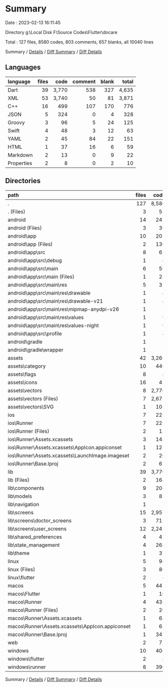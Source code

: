 # Summary

Date : 2023-02-13 16:11:45

Directory g:\\Local Disk F\\Source Codes\\Flutter\\docare

Total : 127 files,  8580 codes, 803 comments, 657 blanks, all 10040 lines

Summary / [Details](details.md) / [Diff Summary](diff.md) / [Diff Details](diff-details.md)

## Languages
| language | files | code | comment | blank | total |
| :--- | ---: | ---: | ---: | ---: | ---: |
| Dart | 39 | 3,770 | 538 | 327 | 4,635 |
| XML | 53 | 3,740 | 50 | 81 | 3,871 |
| C++ | 16 | 499 | 107 | 170 | 776 |
| JSON | 5 | 324 | 0 | 4 | 328 |
| Groovy | 3 | 96 | 5 | 24 | 125 |
| Swift | 4 | 48 | 3 | 12 | 63 |
| YAML | 2 | 45 | 84 | 22 | 151 |
| HTML | 1 | 37 | 16 | 6 | 59 |
| Markdown | 2 | 13 | 0 | 9 | 22 |
| Properties | 2 | 8 | 0 | 2 | 10 |

## Directories
| path | files | code | comment | blank | total |
| :--- | ---: | ---: | ---: | ---: | ---: |
| . | 127 | 8,580 | 803 | 657 | 10,040 |
| . (Files) | 3 | 55 | 84 | 29 | 168 |
| android | 14 | 247 | 51 | 35 | 333 |
| android (Files) | 3 | 39 | 0 | 10 | 49 |
| android\\app | 10 | 203 | 51 | 24 | 278 |
| android\\app (Files) | 2 | 136 | 5 | 15 | 156 |
| android\\app\\src | 8 | 67 | 46 | 9 | 122 |
| android\\app\\src\\debug | 1 | 4 | 4 | 1 | 9 |
| android\\app\\src\\main | 6 | 59 | 38 | 7 | 104 |
| android\\app\\src\\main (Files) | 1 | 28 | 6 | 1 | 35 |
| android\\app\\src\\main\\res | 5 | 31 | 32 | 6 | 69 |
| android\\app\\src\\main\\res\\drawable | 1 | 4 | 7 | 2 | 13 |
| android\\app\\src\\main\\res\\drawable-v21 | 1 | 4 | 7 | 2 | 13 |
| android\\app\\src\\main\\res\\mipmap-anydpi-v26 | 1 | 5 | 0 | 0 | 5 |
| android\\app\\src\\main\\res\\values | 1 | 9 | 9 | 1 | 19 |
| android\\app\\src\\main\\res\\values-night | 1 | 9 | 9 | 1 | 19 |
| android\\app\\src\\profile | 1 | 4 | 4 | 1 | 9 |
| android\\gradle | 1 | 5 | 0 | 1 | 6 |
| android\\gradle\\wrapper | 1 | 5 | 0 | 1 | 6 |
| assets | 42 | 3,269 | 2 | 69 | 3,340 |
| assets\\category | 10 | 440 | 0 | 14 | 454 |
| assets\\flags | 8 | 8 | 0 | 0 | 8 |
| assets\\icons | 16 | 45 | 2 | 46 | 93 |
| assets\\vectors | 8 | 2,776 | 0 | 9 | 2,785 |
| assets\\vectors (Files) | 7 | 2,671 | 0 | 9 | 2,680 |
| assets\\vectors\\SVG | 1 | 105 | 0 | 0 | 105 |
| ios | 7 | 222 | 2 | 9 | 233 |
| ios\\Runner | 7 | 222 | 2 | 9 | 233 |
| ios\\Runner (Files) | 2 | 13 | 0 | 3 | 16 |
| ios\\Runner\\Assets.xcassets | 3 | 148 | 0 | 4 | 152 |
| ios\\Runner\\Assets.xcassets\\AppIcon.appiconset | 1 | 122 | 0 | 1 | 123 |
| ios\\Runner\\Assets.xcassets\\LaunchImage.imageset | 2 | 26 | 0 | 3 | 29 |
| ios\\Runner\\Base.lproj | 2 | 61 | 2 | 2 | 65 |
| lib | 39 | 3,770 | 538 | 327 | 4,635 |
| lib (Files) | 2 | 164 | 6 | 15 | 185 |
| lib\\components | 9 | 208 | 10 | 43 | 261 |
| lib\\models | 3 | 87 | 19 | 13 | 119 |
| lib\\navigation | 1 | 7 | 0 | 2 | 9 |
| lib\\screens | 15 | 2,957 | 392 | 191 | 3,540 |
| lib\\screens\\doctor_screens | 3 | 712 | 65 | 40 | 817 |
| lib\\screens\\user_screens | 12 | 2,245 | 327 | 151 | 2,723 |
| lib\\shared_preferences | 4 | 42 | 9 | 18 | 69 |
| lib\\state_management | 4 | 268 | 39 | 41 | 348 |
| lib\\theme | 1 | 37 | 63 | 4 | 104 |
| linux | 5 | 94 | 27 | 38 | 159 |
| linux (Files) | 3 | 86 | 18 | 27 | 131 |
| linux\\flutter | 2 | 8 | 9 | 11 | 28 |
| macos | 5 | 447 | 3 | 12 | 462 |
| macos\\Flutter | 1 | 16 | 3 | 4 | 23 |
| macos\\Runner | 4 | 431 | 0 | 8 | 439 |
| macos\\Runner (Files) | 2 | 20 | 0 | 6 | 26 |
| macos\\Runner\\Assets.xcassets | 1 | 68 | 0 | 1 | 69 |
| macos\\Runner\\Assets.xcassets\\AppIcon.appiconset | 1 | 68 | 0 | 1 | 69 |
| macos\\Runner\\Base.lproj | 1 | 343 | 0 | 1 | 344 |
| web | 2 | 72 | 16 | 7 | 95 |
| windows | 10 | 404 | 80 | 131 | 615 |
| windows\\flutter | 2 | 8 | 9 | 11 | 28 |
| windows\\runner | 8 | 396 | 71 | 120 | 587 |

Summary / [Details](details.md) / [Diff Summary](diff.md) / [Diff Details](diff-details.md)